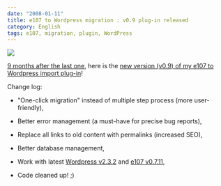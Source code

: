 ```yaml
---
date: "2008-01-11"
title: e107 to Wordpress migration : v0.9 plug-in released
category: English
tags: e107, migration, plugin, WordPress
---
```


![](/uploads/2008/e107-to-wordpress.png)

[9 months after the last one](https://kevin.deldycke.com/2007/05/e107-to-wordpress-v08-import-images-and-preferences/), here is the [new version (v0.9) of my e107 to Wordpress import plug-in](https://wordpress.org/extend/plugins/e107-importer/)!

Change log:

  * "One-click migration" instead of multiple step process (more user-friendly),

  * Better error management (a must-have for precise bug reports),

  * Replace all links to old content with permalinks (increased SEO),

  * Better database management,

  * Work with latest [Wordpress v2.3.2](https://wordpress.org/development/2007/12/wordpress-232/) and [e107 v0.7.11](https://e107.org/news.php?item.824),

  * Code cleaned up! ;)


